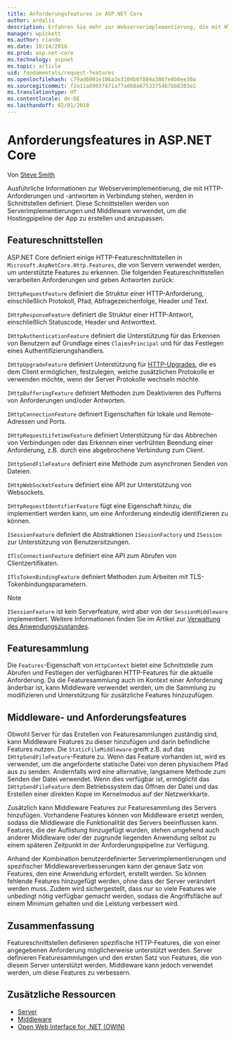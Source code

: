 ```yaml
---
title: Anforderungsfeatures in ASP.NET Core
author: ardalis
description: Erfahren Sie mehr zur Webserverimplementierung, die mit HTTP-Anforderungen und -antworten in Verbindung stehen, die in Schnittstellen definiert werden.
manager: wpickett
ms.author: riande
ms.date: 10/14/2016
ms.prod: asp.net-core
ms.technology: aspnet
ms.topic: article
uid: fundamentals/request-features
ms.openlocfilehash: c79ad6001e106a3e3104b0f804a386fe8b0ee30a
ms.sourcegitcommit: f2a11a89037471a77ad68a67533754b7bb8303e2
ms.translationtype: HT
ms.contentlocale: de-DE
ms.lasthandoff: 02/01/2018
---
```

# <a name="request-features-in-aspnet-core"></a>Anforderungsfeatures in ASP.NET Core

Von [Steve Smith](https://ardalis.com/)

Ausführliche Informationen zur Webserverimplementierung, die mit HTTP-Anforderungen und -antworten in Verbindung stehen, werden in Schnittstellen definiert. Diese Schnittstellen werden von Serverimplementierungen und Middleware verwendet, um die Hostingpipeline der App zu erstellen und anzupassen.

## <a name="feature-interfaces"></a>Featureschnittstellen

ASP.NET Core definiert einige HTTP-Featureschnittstellen in `Microsoft.AspNetCore.Http.Features`, die von Servern verwendet werden, um unterstützte Features zu erkennen. Die folgenden Featureschnittstellen verarbeiten Anforderungen und geben Antworten zurück:

`IHttpRequestFeature` definiert die Struktur einer HTTP-Anforderung, einschließlich Protokoll, Pfad, Abfragezeichenfolge, Header und Text.

`IHttpResponseFeature` definiert die Struktur einer HTTP-Antwort, einschließlich Statuscode, Header und Antworttext.

`IHttpAuthenticationFeature` definiert die Unterstützung für das Erkennen von Benutzern auf Grundlage eines `ClaimsPrincipal` und für das Festlegen eines Authentifizierungshandlers.

`IHttpUpgradeFeature` definiert Unterstützung für [HTTP-Upgrades](https://tools.ietf.org/html/rfc2616.html#section-14.42), die es dem Client ermöglichen, festzulegen, welche zusätzlichen Protokolle er verwenden möchte, wenn der Server Protokolle wechseln möchte.

`IHttpBufferingFeature` definiert Methoden zum Deaktivieren des Pufferns von Anforderungen und/oder Antworten.

`IHttpConnectionFeature` definiert Eigenschaften für lokale und Remote-Adressen und Ports.

`IHttpRequestLifetimeFeature` definiert Unterstützung für das Abbrechen von Verbindungen oder das Erkennen einer verfrühten Beendung einer Anforderung, z.B. durch eine abgebrochene Verbindung zum Client.

`IHttpSendFileFeature` definiert eine Methode zum asynchronen Senden von Dateien.

`IHttpWebSocketFeature` definiert eine API zur Unterstützung von Websockets.

`IHttpRequestIdentifierFeature` fügt eine Eigenschaft hinzu, die implementiert werden kann, um eine Anforderung eindeutig identifizieren zu können.

`ISessionFeature` definiert die Abstraktionen `ISessionFactory` und `ISession` zur Unterstützung von Benutzersitzungen.

`ITlsConnectionFeature` definiert eine API zum Abrufen von Clientzertifikaten.

`ITlsTokenBindingFeature` definiert Methoden zum Arbeiten mit TLS-Tokenbindungsparametern.

> [!NOTE]
> `ISessionFeature` ist kein Serverfeature, wird aber von der `SessionMiddleware` implementiert. Weitere Informationen finden Sie im Artikel zur [Verwaltung des Anwendungszustandes](app-state.md).

## <a name="feature-collections"></a>Featuresammlung

Die `Features`-Eigenschaft von `HttpContext` bietet eine Schnittstelle zum Abrufen und Festlegen der verfügbaren HTTP-Features für die aktuelle Anforderung. Da die Featuresammlung auch im Kontext einer Anforderung änderbar ist, kann Middleware verwendet werden, um die Sammlung zu modifizieren und Unterstützung für zusätzliche Features hinzuzufügen.

## <a name="middleware-and-request-features"></a>Middleware- und Anforderungsfeatures

Obwohl Server für das Erstellen von Featuresammlungen zuständig sind, kann Middleware Features zu dieser hinzufügen und darin befindliche Features nutzen. Die `StaticFileMiddleware` greift z.B. auf das `IHttpSendFileFeature`-Feature zu. Wenn das Feature vorhanden ist, wird es verwendet, um die angeforderte statische Datei von deren physischem Pfad aus zu senden. Andernfalls wird eine alternative, langsamere Methode zum Senden der Datei verwendet. Wenn dies verfügbar ist, ermöglicht das `IHttpSendFileFeature` dem Betriebssystem das Öffnen der Datei und das Erstellen einer direkten Kopie im Kernelmodus auf der Netzwerkkarte.

Zusätzlich kann Middleware Features zur Featuresammlung des Servers hinzufügen. Vorhandene Features können von Middleware ersetzt werden, sodass die Middleware die Funktionalität des Servers beeinflussen kann. Features, die der Auflistung hinzugefügt wurden, stehen umgehend auch anderer Middleware oder der zugrunde liegenden Anwendung selbst zu einem späteren Zeitpunkt in der Anforderungspipeline zur Verfügung.

Anhand der Kombination benutzerdefinierter Serverimplementierungen und spezifischer Middlewareverbesserungen kann der genaue Satz von Features, den eine Anwendung erfordert, erstellt werden. So können fehlende Features hinzugefügt werden, ohne dass der Server verändert werden muss. Zudem wird sichergestellt, dass nur so viele Features wie unbedingt nötig verfügbar gemacht werden, sodass die Angriffsfläche auf einem Minimum gehalten und die Leistung verbessert wird.

## <a name="summary"></a>Zusammenfassung

Featureschnittstellen definieren spezifische HTTP-Features, die von einer angegebenen Anforderung möglicherweise unterstützt werden. Server definieren Featuresammlungen und den ersten Satz von Features, die von diesem Server unterstützt werden. Middleware kann jedoch verwendet werden, um diese Features zu verbessern.

## <a name="additional-resources"></a>Zusätzliche Ressourcen

* [Server](xref:fundamentals/servers/index)
* [Middleware](xref:fundamentals/middleware/index)
* [Open Web Interface for .NET (OWIN)](xref:fundamentals/owin)
